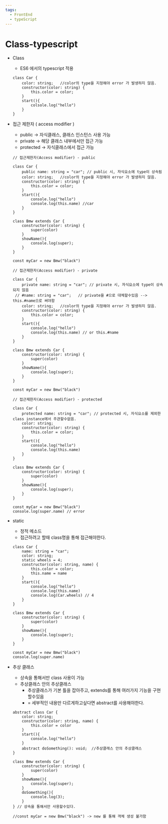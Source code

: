 ```yaml
---
tags:
  - FrontEnd
  - typeScript
---
```

# Class-typescript

- Class
    - ES6 에서의 typescript 적용
    
    ```tsx
    class Car {
    	color: string;   //color의 type을 지정해야 error 가 발생하지 않음.
    	constructor(color: string) {
    		this.color = color;
    	}
    	start(){
    		colsole.log("hello")
    	}
    }
    ```
    
- 접근 제한자 ( access modifier )
    - public → 자식클래스, 클래스 인스턴스 사용 가능
    - private → 해당 클래스 내부에서만 접근 가능
    - protected  → 자식클래스에서 접근 가능
    
    ```tsx
    // 접근제한자(Access modifier) - public
    
    class Car {
    	public name: string = "car"; // public 시, 자식요소에 type이 상속됨 
    	color: string;   //color의 type을 지정해야 error 가 발생하지 않음.
    	constructor(color: string) {
    		this.color = color;
    	}
    	start(){
    		console.log("hello")
    		console.log(this.name) //car
    	}
    }
    
    class Bmw extends Car {
    	constructor(color: string) {
    		super(color)
    	}
    	showName(){
    		console.log(super);
    	}
    }
    
    const myCar = new Bmw("black")
    ```
    
    ```tsx
    // 접근제한자(Access modifier) - private
    
    class Car {
    	private name: string = "car"; // private 시, 자식요소에 type이 상속되지 않음
     // #name: string = "car";   // private을 #으로 대체할수있음 --> this.#name으로 써야함
    	color: string;   //color의 type을 지정해야 error 가 발생하지 않음.
    	constructor(color: string) {
    		this.color = color;
    	}
    	start(){
    		console.log("hello")
    		console.log(this.name) // or this.#name 
    	}
    }
    
    class Bmw extends Car {
    	constructor(color: string) {
    		super(color)
    	}
    	showName(){
    		console.log(super);
    	}
    }
    
    const myCar = new Bmw("black")
    ```
    
    ```tsx
    // 접근제한자(Access modifier) - protected
    
    class Car {
    	protected name: string = "car"; // protected 시, 자식요소를 제외한 class instance에서 주관할수없음.
    	color: string;  
    	constructor(color: string) {
    		this.color = color;
    	}
    	start(){
    		console.log("hello")
    		console.log(this.name)
    	}
    }
    
    class Bmw extends Car {
    	constructor(color: string) {
    		super(color)
    	}
    	showName(){
    		console.log(super);
    	}
    }
    
    const myCar = new Bmw("black")
    console.log(super.name) // error
    ```
    
- static
    - 정적 메소드
    - 접근하려고 할때 class명을 통해 접근해야한다.
    
    ```tsx
    class Car {
    	name: string = "car";
    	color: string;  
    	static wheels = 4;
    	constructor(color: string, name) {
    		this.color = color;
    		this.name = name
    	}
    	start(){
    		console.log("hello")
    		console.log(this.name)
    		console.log(Car.wheels) // 4
    	}
    }
    
    class Bmw extends Car {
    	constructor(color: string) {
    		super(color)
    	}
    	showName(){
    		console.log(super);
    	}
    }
    
    const myCar = new Bmw("black")
    console.log(super.name)
    ```
    
- 추상 클래스
    - 상속을 통해서만 class 사용이 가능
    - 추상클래스 안의 추상클래스
        - 추상클래스가 기본 틀을 잡아주고, extends를 통해 여러가지 기능을 구현할수있음
        - = 세부적인 내용만 다르게하고싶다면 abstract를 사용해야한다.
    
    ```tsx
    abstract class Car {
    	color: string;  
    	constructor(color: string, name) {
    		this.color = color
    	}
    	start(){
    		console.log("hello")
    	}
    	abstract doSomething(): void;  //추상클래스 안의 추상클래스 
    }
    
    class Bmw extends Car {
    	constructor(color: string) {
    		super(color)
    	}
    	showName(){
    		console.log(super);
    	}
    	doSomething(){
    		console.log(3);
    	}
    } // 상속을 통해서만 사용할수있다. 
    
    //const myCar = new Bmw("black") -> new 를 통해 객체 생성 불가함
    ```